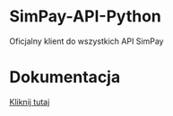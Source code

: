 # SimPay-API-Python
Oficjalny klient do wszystkich API SimPay

# Dokumentacja
[Kliknij tutaj](https://docs.simpay.pl/python/?python#wstep)